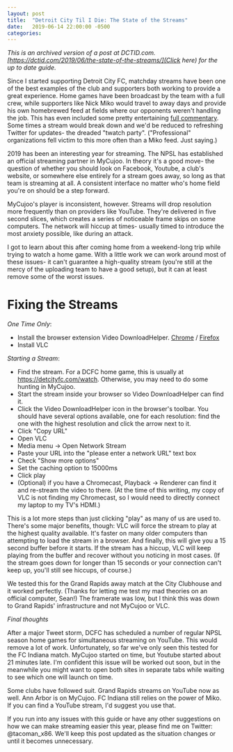 ```yaml
---
layout: post
title:  "Detroit City Til I Die: The State of the Streams"
date:   2019-06-14 22:00:00 -0500
categories: 
---
```


*This is an archived version of a post at DCTID.com. [https://dctid.com/2019/06/the-state-of-the-streams/](Click here) for the up to date guide.*

Since I started supporting Detroit City FC, matchday streams have been one of the best examples of the club and supporters both working to provide a great experience. Home games have been broadcast by the team with a full crew, while supporters like Nick Miko would travel to away days and provide his own homebrewed feed at fields where our opponents weren't handling the job. This has even included some pretty entertaining [full commentary](https://www.youtube.com/watch?v=JUDBy1fvH_M). Some times a stream would break down and we'd be reduced to refreshing Twitter for updates- the dreaded "twatch party". ("Professional" organizations fell victim to this more often than a Miko feed. Just saying.)

2019 has been an interesting year for streaming. The NPSL has established an official streaming partner in MyCujoo. In theory it's a good move- the question of whether you should look on Facebook, Youtube, a club's website, or somewhere else entirely for a stream goes away, so long as that team is streaming at all. A consistent interface no matter who's home field you're on should be a step forward.

MyCujoo's player is inconsistent, however. Streams will drop resolution more frequently than on providers like YouTube. They're delivered in five second slices, which creates a series of noticeable frame skips on some computers. The network will hiccup at times- usually timed to introduce the most anxiety possible, like during an attack.

I got to learn about this after coming home from a weekend-long trip while trying to watch a home game. With a little work we can work around most of these issues- it can't guarantee a high-quality stream (you're still at the mercy of the uploading team to have a good setup), but it can at least remove some of the worst issues.

# Fixing the Streams

*One Time Only*:

* Install the browser extension Video DownloadHelper. [Chrome](https://chrome.google.com/webstore/detail/video-downloadhelper/lmjnegcaeklhafolokijcfjliaokphfk?hl=en-US) / [Firefox](https://addons.mozilla.org/en-US/firefox/addon/video-downloadhelper/)
* Install VLC

*Starting a Stream*:

* Find the stream. For a DCFC home game, this is usually at https://detcityfc.com/watch. Otherwise, you may need to do some hunting in MyCujoo.
* Start the stream inside your browser so Video DownloadHelper can find it.
* Click the Video DownloadHelper icon in the browser's toolbar. You should have several options available, one for each resolution: find the one with the highest resolution and click the arrow next to it. 
* Click "Copy URL"
* Open VLC
* Media menu -> Open Network Stream
* Paste your URL into the "please enter a network URL" text box
* Check "Show more options"
* Set the caching option to 15000ms
* Click play
* (Optional) if you have a Chromecast, Playback -> Renderer can find it and re-stream the video to there. (At the time of this writing, my copy of VLC is not finding my Chromecast, so I would need to directly connect my laptop to my TV's HDMI.)

This is a lot more steps than just clicking "play" as many of us are used to. There's some major benefits, though: VLC will force the stream to play at the highest quality available. It's faster on many older computers than attempting to load the stream in a browser. And finally, this will give you a 15 second buffer before it starts. If the stream has a hiccup, VLC will keep playing from the buffer and recover without you noticing in most cases. (If the stream goes down for longer than 15 seconds or your connection can't keep up, you'll still see hiccups, of course.)

We tested this for the Grand Rapids away match at the City Clubhouse and it worked perfectly. (Thanks for letting me test my mad theories on an official computer, Sean!) The framerate was low, but I think this was down to Grand Rapids' infrastructure and not MyCujoo or VLC.

*Final thoughts*

After a major Tweet storm, DCFC has scheduled a number of regular NPSL season home games for simultaneous streaming on YouTube. This would remove a lot of work. Unfortunately, so far we've only seen this tested for the FC Indiana match. MyCujoo started on time, but Youtube started about 21 minutes late. I'm confident this issue will be worked out soon, but in the meanwhile you might want to open both sites in separate tabs while waiting to see which one will launch on time.

Some clubs have followed suit. Grand Rapids streams on YouTube now as well. Ann Arbor is on MyCujoo. FC Indiana still relies on the power of Miko. If you can find a YouTube stream, I'd suggest you use that.

If you run into any issues with this guide or have any other suggestions on how we can make streaming easier this year, please find me on Twitter: @tacoman_x86. We'll keep this post updated as the situation changes or until it becomes unnecessary.
